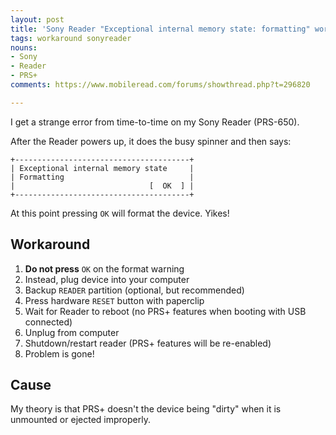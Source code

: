 ```yaml
---
layout: post
title: 'Sony Reader "Exceptional internal memory state: formatting" workaround'
tags: workaround sonyreader
nouns:
- Sony
- Reader
- PRS+
comments: https://www.mobileread.com/forums/showthread.php?t=296820

---
```

I get a strange error from time-to-time on my Sony Reader (PRS-650).

After the Reader powers up, it does the busy spinner and then says:

    +---------------------------------------+
    | Exceptional internal memory state     |
    | Formatting                            |
    |                              [  OK  ] |
    +---------------------------------------+

At this point pressing `OK` will format the device. Yikes!

## Workaround

1. **Do not press** `OK` on the format warning
2. Instead, plug device into your computer
3. Backup `READER` partition (optional, but recommended)
4. Press hardware `RESET` button with paperclip
5. Wait for Reader to reboot (no PRS+ features when booting with USB connected)
6. Unplug from computer
7. Shutdown/restart reader (PRS+ features will be re-enabled)
8. Problem is gone!

## Cause

My theory is that PRS+ doesn't the device being "dirty" when it is unmounted or ejected improperly.
